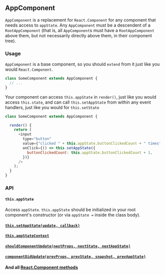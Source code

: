 ## AppComponent

`AppComponent` is a replacement for `React.Component` for any component that
needs access to `appState`. Any `AppComponent` must be a descendent of a
`RootAppComponent` (that is, all `AppComponent`s must have a `RootAppComponent`
above them, but not necessarily directly above them, in their component tree).

### Usage

`AppComponent` is a base component, so you should `extend` from it just
like you would `React.Component`.

```javascript
class SomeComponent extends AppComponent {
  // ...
}
```

Your component can access `this.appState` in `render()`, just like you would
access `this.state`, and can call `this.setAppState` from within any event
handlers, just like you would for `this.setState`

```javascript
class SomeComponent extends AppComponent {

  render() {
    return (
      <input
        type="button"
        value={"clicked " + this.appState.buttonClickedCount + " times"}
        onClick={() => this.setAppState({
          buttonClickedCount: this.appState.buttonClickedCount + 1,
        })}
      />
    );
  }
}
```

### API

#### `this.appState`

Access `appState`. `this.appState` should be initialized in your root
component's constructor (or via `appState =` inside the class body).

#### [`this.setAppState(update, callback)`](this.setappstate.md)

#### [`this.appStateContext`](using-amorphous-in-a-library.md)

#### [`shouldComponentUpdate(nextProps, nextState, nextAppState)`](shouldcomponentupdate.md)

#### [`componentDidUpdate(prevProps, prevState, snapshot, prevAppState)`](componentdidupdate.md)

#### And all [React.Component methods](https://reactjs.org/docs/react-component.html)

